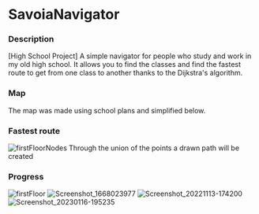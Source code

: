 # SavoiaNavigator

### Description
[High School Project]
A simple navigator for people who study and work in my old high school. It allows you to find the classes and find the fastest route to get from one class to another thanks to the Dijkstra's algorithm.

### Map
The map was made using school plans and simplified below.

### Fastest route
![firstFloorNodes](https://user-images.githubusercontent.com/90800013/212749184-5fd66830-1fed-413a-9e03-8b4011f26dee.png)
Through the union of the points a drawn path will be created

### Progress
![firstFloor](https://user-images.githubusercontent.com/90800013/212748761-9391f6a9-f769-4a1b-b476-d0989edeaa70.jpg)
![Screenshot_1668023977](https://user-images.githubusercontent.com/90800013/212748794-5f204663-ea18-46e7-8b71-48c171981789.png)
![Screenshot_20221113-174200](https://user-images.githubusercontent.com/90800013/212748815-94e3f9ec-bb39-4d0e-b33d-61d21fed37ff.jpg)
![Screenshot_20230116-195235](https://user-images.githubusercontent.com/90800013/212748901-73a12fd0-5120-420a-8b2b-68de94774076.jpg)
